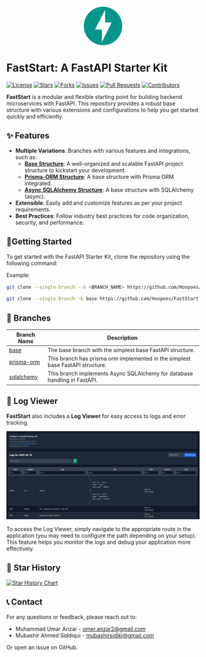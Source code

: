 <p align="center" width="100%">
  <img src="images/fastapi.svg" alt="fastapi-logo" width="100">
</p>





# FastStart: A FastAPI Starter Kit
[![License](https://img.shields.io/github/license/Hoopoes/FastStart?style=flat-square&labelColor=343b41)](https://github.com/Hoopoes/FastStart/blob/main/LICENSE)
[![Stars](https://img.shields.io/github/stars/Hoopoes/FastStart?style=flat-square&labelColor=343b41)](https://github.com/Hoopoes/FastStart/stargazers)
[![Forks](https://img.shields.io/github/forks/Hoopoes/FastStart?style=flat-square&labelColor=343b41)](https://github.com/Hoopoes/FastStart/network/members)
[![Issues](https://img.shields.io/github/issues/Hoopoes/FastStart?style=flat-square&labelColor=343b41)](https://github.com/Hoopoes/FastStart/issues)
[![Pull Requests](https://img.shields.io/github/issues-pr/Hoopoes/FastStart?style=flat-square&labelColor=343b41)](https://github.com/Hoopoes/FastStart/pulls)
[![Contributors](https://img.shields.io/github/contributors/Hoopoes/FastStart?style=flat-square&labelColor=343b41)](https://github.com/Hoopoes/FastStart/graphs/contributors)


**FastStart** is a modular and flexible starting point for building backend microservices with FastAPI. This repository provides a robust base structure with various extensions and configurations to help you get started quickly and efficiently.

## ✨ Features

- **Multiple Variations**: Branches with various features and integrations, such as:
  - [**Base Structure**](https://github.com/Hoopoes/FastStart/tree/base): A well-organized and scalable FastAPI project structure to kickstart your development.
  - [**Prisma-ORM Structure**](https://github.com/Hoopoes/FastStart/tree/prisma-orm): A base structure with Prisma ORM integrated.
  - [**Async SQLAlchemy Structure**](https://github.com/Hoopoes/FastStart/tree/sqlalchemy): A base structure with SQLAlchemy (async).
- **Extensible**: Easily add and customize features as per your project requirements.
- **Best Practices**: Follow industry best practices for code organization, security, and performance.

## 🚀Getting Started

To get started with the FastAPI Starter Kit, clone the repository using the following command:

Example:
```bash
git clone --single-branch --b <BRANCH_NAME> https://github.com/Hoopoes/FastStart.git
```

```bash
git clone --single-branch -b base https://github.com/Hoopoes/FastStart.git
```

## 🌱 Branches

| Branch Name                                                        | Description                                                                    |
|--------------------------------------------------------------------|--------------------------------------------------------------------------------|
| [base](https://github.com/Hoopoes/FastStart/tree/base)             | The base branch with the simplest base FastAPI structure.                      |
| [prisma-orm](https://github.com/Hoopoes/FastStart/tree/prisma-orm) | This branch has prisma orm implemented in the simplest base FastAPI structure. |
| [sqlalchemy](https://github.com/Hoopoes/FastStart/tree/sqlalchemy) | This branch implements Async SQLAlchemy for database handling in FastAPI.      |

## 📂 Log Viewer

**FastStart** also includes a **Log Viewer** for easy access to logs and error tracking.

![Logger Viewer](images/log_viewer.png)

To access the Log Viewer, simply navigate to the appropriate route in the application (you may need to configure the path depending on your setup). This feature helps you monitor the logs and debug your application more effectively.

## 🌟 Star History

[![Star History Chart](https://api.star-history.com/svg?repos=Hoopoes/FastStart&type=Timeline)](https://star-history.com/#Hoopoes/FastStart&Timeline)

## 📞 Contact

For any questions or feedback, please reach out to:
- Muhammad Umar Anzar - omer.anzar2@gmail.com
- Mubashir Ahmed Siddiqui - mubashirsidiki@gmail.com

Or open an issue on GitHub.
